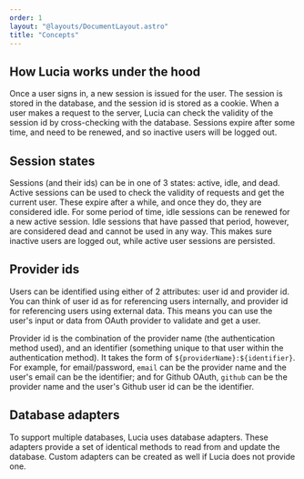 ```yaml
---
order: 1
layout: "@layouts/DocumentLayout.astro"
title: "Concepts"
---
```


## How Lucia works under the hood

Once a user signs in, a new session is issued for the user. The session is stored in the database, and the session id is stored as a cookie. When a user makes a request to the server, Lucia can check the validity of the session id by cross-checking with the database. Sessions expire after some time, and need to be renewed, and so inactive users will be logged out. 

## Session states

Sessions (and their ids) can be in one of 3 states: active, idle, and dead. Active sessions can be used to check the validity of requests and get the current user. These expire after a while, and once they do, they are considered idle. For some period of time, idle sessions can be renewed for a new active session. Idle sessions that have passed that period, however, are considered dead and cannot be used in any way. This makes sure inactive users are logged out, while active user sessions are persisted.

## Provider ids

Users can be identified using either of 2 attributes: user id and provider id. You can think of user id as for referencing users internally, and provider id for referencing users using external data. This means you can use the user's input or data from OAuth provider to validate and get a user.

Provider id is the combination of the provider name (the authentication method used), and an identifier (something unique to that user within the authentication method). It takes the form of `${providerName}:${identifier}`. For example, for email/password, `email` can be the provider name and the user's email can be the identifier; and for Github OAuth, `github` can be the provider name and the user's Github user id can be the identifier.

## Database adapters

To support multiple databases, Lucia uses database adapters. These adapters provide a set of identical methods to read from and update the database. Custom adapters can be created as well if Lucia does not provide one.